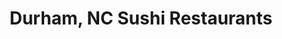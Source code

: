 ---
layout: city
title: Durham, NC Sushi Restaurants
permalink: /north-carolina/durham/
stateAbbr: NC
stateName: North Carolina
cityName: Durham

---
